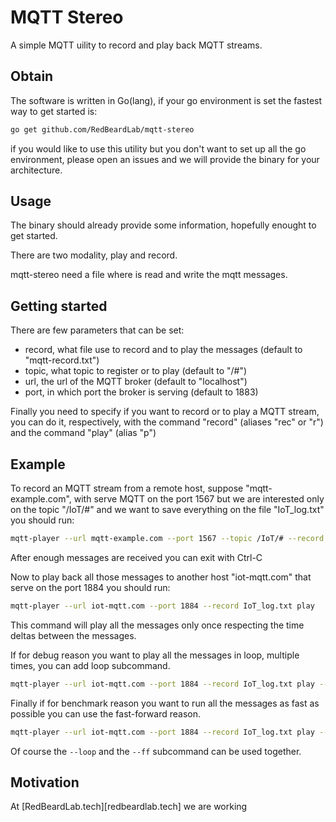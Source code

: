 # MQTT Stereo

A simple MQTT uility to record and play back MQTT streams.

## Obtain

The software is written in Go(lang), if your go environment is set the fastest way to get started is:

``` bash
go get github.com/RedBeardLab/mqtt-stereo
```

if you would like to use this utility but you don't want to set up all the go environment, please open an issues and we will provide the binary for your architecture.

## Usage

The binary should already provide some information, hopefully enought to get started.

There are two modality, play and record.

mqtt-stereo need a file where is read and write the mqtt messages.

## Getting started

There are few parameters that can be set:

 * record, what file use to record and to play the messages (default to "mqtt-record.txt")
 * topic, what topic to register or to play (default to "/#")
 * url, the url of the MQTT broker (default to "localhost")
 * port, in which port the broker is serving (default to 1883)

Finally you need to specify if you want to record or to play a MQTT stream, you can do it, respectively, with the command "record" (aliases "rec" or "r") and the command "play" (alias "p")

## Example

To record an MQTT stream from a remote host, suppose "mqtt-example.com", with serve MQTT on the port 1567 but we are interested only on the topic "/IoT/#" and we want to save everything on the file "IoT_log.txt" you should run:

``` bash
mqtt-player --url mqtt-example.com --port 1567 --topic /IoT/# --record IoT_log.txt record
```

After enough messages are received you can exit with Ctrl-C

Now to play back all those messages to another host "iot-mqtt.com" that serve on the port 1884 you should run:

```bash
mqtt-player --url iot-mqtt.com --port 1884 --record IoT_log.txt play
```

This command will play all the messages only once respecting the time deltas between the messages.

If for debug reason you want to play all the messages in loop, multiple times, you can add loop subcommand.

```bash
mqtt-player --url iot-mqtt.com --port 1884 --record IoT_log.txt play --loop
```

Finally if for benchmark reason you want to run all the messages as fast as possible you can use the fast-forward reason.

```bash
mqtt-player --url iot-mqtt.com --port 1884 --record IoT_log.txt play --ff
```

Of course the `--loop` and the `--ff` subcommand can be used together.

## Motivation

At [RedBeardLab.tech][redbeardlab.tech] we are working
